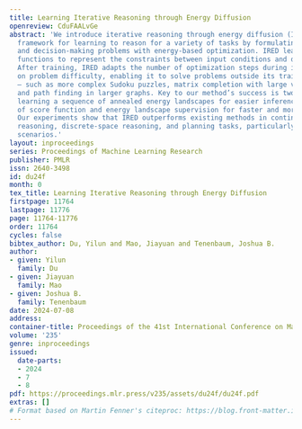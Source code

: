 ```yaml
---
title: Learning Iterative Reasoning through Energy Diffusion
openreview: CduFAALvGe
abstract: 'We introduce iterative reasoning through energy diffusion (IRED), a novel
  framework for learning to reason for a variety of tasks by formulating reasoning
  and decision-making problems with energy-based optimization. IRED learns energy
  functions to represent the constraints between input conditions and desired outputs.
  After training, IRED adapts the number of optimization steps during inference based
  on problem difficulty, enabling it to solve problems outside its training distribution
  — such as more complex Sudoku puzzles, matrix completion with large value magnitudes,
  and path finding in larger graphs. Key to our method’s success is two novel techniques:
  learning a sequence of annealed energy landscapes for easier inference and a combination
  of score function and energy landscape supervision for faster and more stable training.
  Our experiments show that IRED outperforms existing methods in continuous-space
  reasoning, discrete-space reasoning, and planning tasks, particularly in more challenging
  scenarios.'
layout: inproceedings
series: Proceedings of Machine Learning Research
publisher: PMLR
issn: 2640-3498
id: du24f
month: 0
tex_title: Learning Iterative Reasoning through Energy Diffusion
firstpage: 11764
lastpage: 11776
page: 11764-11776
order: 11764
cycles: false
bibtex_author: Du, Yilun and Mao, Jiayuan and Tenenbaum, Joshua B.
author:
- given: Yilun
  family: Du
- given: Jiayuan
  family: Mao
- given: Joshua B.
  family: Tenenbaum
date: 2024-07-08
address:
container-title: Proceedings of the 41st International Conference on Machine Learning
volume: '235'
genre: inproceedings
issued:
  date-parts:
  - 2024
  - 7
  - 8
pdf: https://proceedings.mlr.press/v235/assets/du24f/du24f.pdf
extras: []
# Format based on Martin Fenner's citeproc: https://blog.front-matter.io/posts/citeproc-yaml-for-bibliographies/
---
```

